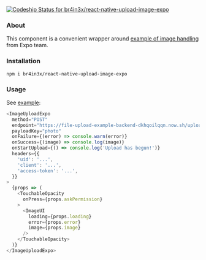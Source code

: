 [![Codeship Status for br4in3x/react-native-upload-image-expo](https://app.codeship.com/projects/dc531a00-7138-0136-89ed-66ecdb7845e3/status?branch=master)](https://app.codeship.com/projects/299161)

### About

This component is a convenient wrapper around [example of image handling](https://github.com/expo/image-upload-example) from Expo team.

### Installation

```
npm i br4in3x/react-native-upload-image-expo
```

### Usage

See [example](https://github.com/br4in3x/react-native-upload-image-expo/blob/master/example/App.js):

```javascript
<ImageUploadExpo
  method="POST"
  endpoint="https://file-upload-example-backend-dkhqoilqqn.now.sh/upload"
  payloadKey="photo"
  onFailure={(error) => console.warn(error)}
  onSuccess={(image) => console.log(image)}
  onStartUpload={() => console.log('Upload has begun!')}
  headers={{
    'uid': '...',
    'client': '...',
    'access-token': '...',
  }}
>
  {props => (
    <TouchableOpacity
      onPress={props.askPermission}
    >
      <ImageUI
        loading={props.loading}
        error={props.error}
        image={props.image}
      />
    </TouchableOpacity>
  )}
</ImageUploadExpo>
```